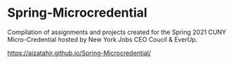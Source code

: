 # Spring-Microcredential
Compilation of assignments and projects created for the Spring 2021 CUNY Micro-Credential hosted by New York Jobs CEO Coucil & EverUp.

https://aizatahir.github.io/Spring-Microcredential/

